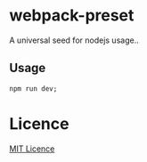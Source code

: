 # webpack-preset

A universal seed for nodejs usage..

## Usage

```shell
npm run dev;
```

# Licence

[MIT Licence](https://github.com/facebook/react/blob/master/LICENSE)
